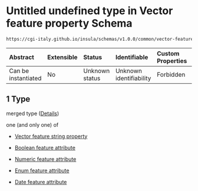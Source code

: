 # Untitled undefined type in Vector feature property Schema

```txt
https://cgi-italy.github.io/insula/schemas/v1.0.0/common/vector-feature-property.schema.json#/allOf/1
```



| Abstract            | Extensible | Status         | Identifiable            | Custom Properties | Additional Properties | Access Restrictions | Defined In                                                                                                         |
| :------------------ | :--------- | :------------- | :---------------------- | :---------------- | :-------------------- | :------------------ | :----------------------------------------------------------------------------------------------------------------- |
| Can be instantiated | No         | Unknown status | Unknown identifiability | Forbidden         | Allowed               | none                | [vector-feature-property.schema.json\*](schemas/common/vector-feature-property.schema.json) |

## 1 Type

merged type ([Details](vector-feature-property-allof-1.md))

one (and only one) of

* [Vector feature string property](vector-feature-property-defs-vector-feature-string-property.md)

* [Boolean feature attribute](vector-feature-property-defs-boolean-feature-attribute.md)

* [Numeric feature attribute](vector-feature-property-defs-numeric-feature-attribute.md)

* [Enum feature attribute](vector-feature-property-defs-enum-feature-attribute.md)

* [Date feature attribute](vector-feature-property-defs-date-feature-attribute.md)
